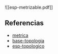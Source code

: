 ![[esp-metrizable.pdf]]

## Referencias
- [metrica](./metrica.md)
- [base-topologia](./base-topologia.md)
- [esp-topologico](./esp-topologico.md)
